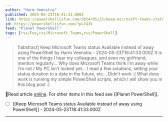 ```yaml
---
author: "Harm Veenstra"
published: 2024-05-23T16:41:33.000Z
link: https://powershellisfun.com/2024/05/23/keep-microsoft-teams-status-available-instead-of-away-using-powershell/
id: https://powershellisfun.com/?p=7435
feed: "Planet PowerShell"
tags: [rss/Fun,rss/Microsoft_Teams,rss/PowerShell]
---
```

> [!abstract] Keep Microsoft Teams status Available instead of away using PowerShell by Harm Veenstra - 2024-05-23T16:41:33.000Z
> It is one of the things I hear my colleagues, and even my girlfriend, mention regularly... Why does Microsoft Teams think I'm away while I'm not / My PC isn't locked yet... I read a few solutions, setting your status duration to a date in the future, etc... Didn't work :( What does work is running my simple PowerShell scripts, which I will show you in this blog post :)

🔗Read article [online](https://powershellisfun.com/2024/05/23/keep-microsoft-teams-status-available-instead-of-away-using-powershell/). For other items in this feed see [[Planet PowerShell]].

- [ ] [[Keep Microsoft Teams status Available instead of away using PowerShell]] - 2024-05-23T16:41:33.000Z
- - -

